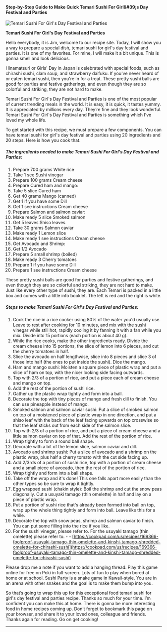             

#### Step-by-Step Guide to Make Quick Temari Sushi For Girl&amp;#39;s Day Festival and Parties

![Temari Sushi For Girl's Day Festival and Parties](https://img-global.cpcdn.com/recipes/6283377415028736/751x532cq70/temari-sushi-for-girls-day-festival-and-parties-recipe-main-photo.jpg)

**Temari Sushi For Girl's Day Festival and Parties**

Hello everybody, it is Jim, welcome to our recipe site. Today, I will show you a way to prepare a special dish, temari sushi for girl's day festival and parties. It is one of my favorites. For mine, I will make it a bit unique. This is gonna smell and look delicious.

Hinamatsuri or Girls' Day in Japan is celebrated with special foods, such as chirashi sushi, clam soup, and strawberry daifuku. If you've never heard of or eaten temari sushi, then you're in for a treat. These pretty sushi balls are good for parties and festive gatherings, and even though they are so colorful and striking, they are not hard to make.

Temari Sushi For Girl's Day Festival and Parties is one of the most popular of current trending meals in the world. It is easy, it is quick, it tastes yummy. It is appreciated by millions every day. They’re fine and they look wonderful. Temari Sushi For Girl's Day Festival and Parties is something which I’ve loved my whole life.

To get started with this recipe, we must prepare a few components. You can have temari sushi for girl's day festival and parties using 20 ingredients and 20 steps. Here is how you cook that.

##### The ingredients needed to make Temari Sushi For Girl's Day Festival and Parties:

1.  Prepare 700 grams White rice
2.  Take 1 see Sushi vinegar
3.  Prepare 100 grams Cream cheese
4.  Prepare Cured ham and mango:
5.  Take 5 slice Cured ham
6.  Get 40 grams Mango (canned)
7.  Get 1 if you have some Dill
8.  Get 1 see instructions Cream cheese
9.  Prepare Salmon and salmon caviar:
10.  Make ready 5 slice Smoked salmon
11.  Get 5 leaves Shiso leaves
12.  Take 30 grams Salmon caviar
13.  Make ready 1 Lemon slice
14.  Make ready 1 see instructions Cream cheese
15.  Get Avocado and Shrimp:
16.  Get 1/2 Avocado
17.  Prepare 5 small shrimp (boiled)
18.  Make ready 3 Cherry tomatoes
19.  Prepare 1 if you have some Dill
20.  Prepare 1 see instructions Cream cheese

These pretty sushi balls are good for parties and festive gatherings, and even though they are so colorful and striking, they are not hard to make. Just like every other type of sushi, they are. Each Temari is packed in a little box and comes with a little info booklet. The left is red and the right is white.

##### Steps to make Temari Sushi For Girl's Day Festival and Parties:

1.  Cook the rice in a rice cooker using 80% of the water you'd usually use. Leave to rest after cooking for 10 minutes, and mix with the sushi vinegar while still hot, rapidly cooling it by fanning it with a fan while you mix. Divide into 15 portions (each portion is about 40 g).
2.  While the rice cooks, make the other ingredients ready. Divide the cream cheese into 15 portions, the slice of lemon into 6 pieces, and cut the cherry tomatoes in half.
3.  Slice the avocado on half lengthwise, slice into 8 pieces and slice 3 of those into half (the ones to put inside the sushi). Dice the mango.
4.  Ham and mango sushi: Moisten a square piece of plastic wrap and put a slice of ham on top, with the nicer looking side facing outwards.
5.  Top with 2/3 of a portion of rice, and put a piece each of cream cheese and mango on top.
6.  Add the rest of the portion of sushi rice.
7.  Gather up the plastic wrap tightly and form into a ball.
8.  Decorate the top with tiny pieces of mango and fresh dill to finish. You can use pineapple instead of mango.
9.  Smoked salmon and salmon caviar sushi: Put a slice of smoked salmon on top of a moistened piece of plastic wrap in one direction, and put a shiso leaf with the back of the leaf facing upwards on top crosswise so that the leaf sticks out from each side of the salmon slice.
10.  Top with 2/3 of a portion of rice, and put a piece of cream cheese and a little salmon caviar on top of that. Add the rest of the portion of rice.
11.  Wrap tightly to form a round ball shape.
12.  Decorate with a bit of the lemon slice, salmon caviar and dill.
13.  Avocado and shrimp sushi: Put a slice of avocado and a shrimp on the plastic wrap, plus half a cherry tomato with the cut side facing up.
14.  Add 2/3rds of a portion of sushi rice, top with a portion of cream cheese and a small piece of avocado, then the rest of the portion of rice.
15.  Wrap tightly and form into a ball shape.
16.  Take off the wrap and it's done! This one falls apart more easily than the other types so be sure to wrap it tightly.
17.  Egg wrapped sushi (chakin style): Boil the shrimp and cut the snow peas diagonally. Cut a usuyaki tamago (thin omelette) in half and lay on a piece of plastic wrap.
18.  Put a portion of sushi rice that's already been formed into ball on top, wrap up the whole thing tightly and form into ball. Leave like this for a while.
19.  Decorate the top with snow peas, shrimp and salmon caviar to finish. You can put some filling into the rice if you like.
20.  For the sushi vinegar, please refer to. For the usuyaki tamago (thin omelette) please refer to. - - [https://cookpad.com/us/recipes/169366-foolproof-usuyaki-tamago-thin-omelette-and-kinshi-tamago-shredded-omelette-for-chirashi-sushi](https://cookpad.com/us/recipes/169366-foolproof-usuyaki-tamago-thin-omelette-and-kinshi-tamago-shredded-omelette-for-chirashi-sushi)

Please drop me a note if you want to add a hanging thread. Play this game online for free on Poki in full-screen. Lots of fun to play when bored at home or at school. Sushi Party is a snake game in Kawaii-style. You are in an arena with other snakes and the goal is to make them bump into you.

So that’s going to wrap this up for this exceptional food temari sushi for girl's day festival and parties recipe. Thanks so much for your time. I’m confident you can make this at home. There is gonna be more interesting food in home recipes coming up. Don’t forget to bookmark this page on your browser, and share it to your loved ones, colleague and friends. Thanks again for reading. Go on get cooking!

* * *
